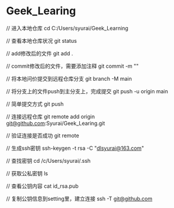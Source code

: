 # Geek_Learing

// 进入本地仓库
cd C:/Users/syurai/Geek_Learning

// 查看本地仓库状况
git status

// add修改后的文件
git add .

// commit修改后的文件，需要添加注释
git commit -m ""

// 将本地问价提交到远程仓库分支
git branch -M main

// 将分支上的文件push到主分支上，完成提交
git push -u origin main

// 简单提交方式
git push


// 连接远程仓库
git remote add origin git@github.com:Syurai/Geek_Learing.git

// 验证连接是否成功
git remote

// 生成ssh密钥
ssh-keygen -t rsa -C "dlsyurai@163.com"

// 查找密钥
cd /c/Users/syurai/.ssh

// 获取公私密钥
ls

// 查看公钥内容
cat id_rsa.pub

// 复制公钥信息到setting里，建立连接
ssh -T git@github.com


